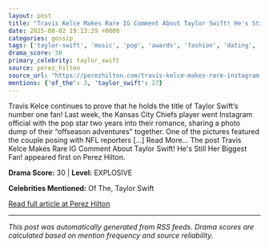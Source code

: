 ```yaml
---
layout: post
title: "Travis Kelce Makes Rare IG Comment About Taylor Swift! He's Still Her Biggest Fan!"
date: 2025-08-02 19:13:29 +0000
categories: gossip
tags: ['taylor-swift', 'music', 'pop', 'awards', 'fashion', 'dating', 'source-perez_hilton', 'drama-explosive']
drama_score: 30
primary_celebrity: taylor_swift
source: perez_hilton
source_url: "https://perezhilton.com/travis-kelce-makes-rare-instagram-comment-taylor-swift/"
mentions: {'of_the': 3, 'taylor_swift': 27}
---
```


Travis Kelce continues to prove that he holds the title of Taylor Swift&#8216;s number one fan! Last week, the Kansas City Chiefs player went Instagram official with the pop star two years into their romance, sharing a photo dump of their “offseason adventures” together. One of the pictures featured the couple posing with NFL reporters [...] Read More... The post Travis Kelce Makes Rare IG Comment About Taylor Swift! He&#039;s Still Her Biggest Fan! appeared first on Perez Hilton.

**Drama Score:** 30 | **Level:** EXPLOSIVE

**Celebrities Mentioned:** Of The, Taylor Swift

[Read full article at Perez Hilton](https://perezhilton.com/travis-kelce-makes-rare-instagram-comment-taylor-swift/)

---
*This post was automatically generated from RSS feeds. Drama scores are calculated based on mention frequency and source reliability.*
